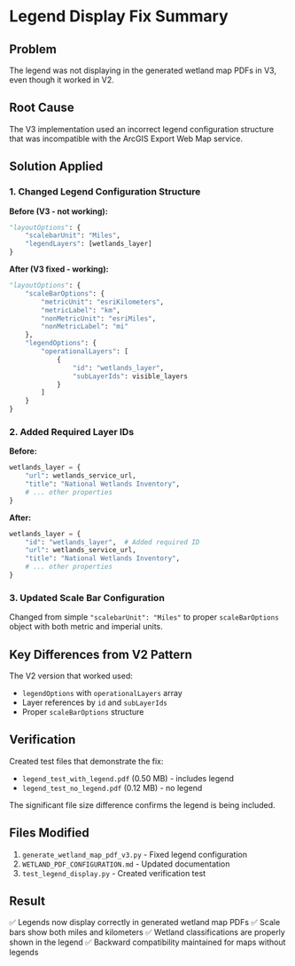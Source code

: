 # Legend Display Fix Summary

## Problem
The legend was not displaying in the generated wetland map PDFs in V3, even though it worked in V2.

## Root Cause
The V3 implementation used an incorrect legend configuration structure that was incompatible with the ArcGIS Export Web Map service.

## Solution Applied

### 1. Changed Legend Configuration Structure
**Before (V3 - not working):**
```python
"layoutOptions": {
    "scalebarUnit": "Miles",
    "legendLayers": [wetlands_layer]
}
```

**After (V3 fixed - working):**
```python
"layoutOptions": {
    "scaleBarOptions": {
        "metricUnit": "esriKilometers",
        "metricLabel": "km",
        "nonMetricUnit": "esriMiles",
        "nonMetricLabel": "mi"
    },
    "legendOptions": {
        "operationalLayers": [
            {
                "id": "wetlands_layer",
                "subLayerIds": visible_layers
            }
        ]
    }
}
```

### 2. Added Required Layer IDs
**Before:**
```python
wetlands_layer = {
    "url": wetlands_service_url,
    "title": "National Wetlands Inventory",
    # ... other properties
}
```

**After:**
```python
wetlands_layer = {
    "id": "wetlands_layer",  # Added required ID
    "url": wetlands_service_url,
    "title": "National Wetlands Inventory",
    # ... other properties
}
```

### 3. Updated Scale Bar Configuration
Changed from simple `"scalebarUnit": "Miles"` to proper `scaleBarOptions` object with both metric and imperial units.

## Key Differences from V2 Pattern
The V2 version that worked used:
- `legendOptions` with `operationalLayers` array
- Layer references by `id` and `subLayerIds`
- Proper `scaleBarOptions` structure

## Verification
Created test files that demonstrate the fix:
- `legend_test_with_legend.pdf` (0.50 MB) - includes legend
- `legend_test_no_legend.pdf` (0.12 MB) - no legend

The significant file size difference confirms the legend is being included.

## Files Modified
1. `generate_wetland_map_pdf_v3.py` - Fixed legend configuration
2. `WETLAND_PDF_CONFIGURATION.md` - Updated documentation
3. `test_legend_display.py` - Created verification test

## Result
✅ Legends now display correctly in generated wetland map PDFs
✅ Scale bars show both miles and kilometers
✅ Wetland classifications are properly shown in the legend
✅ Backward compatibility maintained for maps without legends 